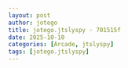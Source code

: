 ```yaml
---
layout: post
author: jotego
title: jotego.jtslyspy - 701515f
date: 2025-10-10
categories: [Arcade, jtslyspy]
tags: [jotego.jtslyspy]
---
```



